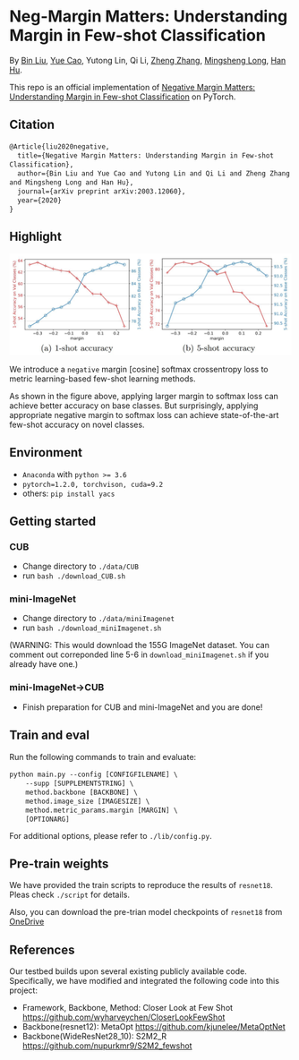 # Neg-Margin Matters: Understanding Margin in Few-shot Classification

By [Bin Liu](https://scholar.google.com/citations?user=-RYlJvYAAAAJ&hl=zh-CN), [Yue Cao](http://yue-cao.me), Yutong Lin, Qi Li, [Zheng Zhang](https://www.microsoft.com/en-us/research/people/zhez/), [Mingsheng Long](http://ise.thss.tsinghua.edu.cn/~mlong/), [Han Hu](https://ancientmooner.github.io/).

This repo is an official implementation of [Negative Margin Matters: Understanding Margin in Few-shot Classification](https://arxiv.org/abs/2003.12060) on PyTorch.

## Citation
```
@Article{liu2020negative,
  title={Negative Margin Matters: Understanding Margin in Few-shot Classification},
  author={Bin Liu and Yue Cao and Yutong Lin and Qi Li and Zheng Zhang and Mingsheng Long and Han Hu},
  journal={arXiv preprint arXiv:2003.12060},
  year={2020}
}
```

## Highlight

![acc_wrt_margin](figures/fig1.png)

We introduce a `negative` margin [cosine] softmax crossentropy loss to metric learning-based few-shot learning methods.

As shown in the figure above, applying larger margin to softmax loss can achieve better accuracy on base classes. But surprisingly, applying appropriate negative margin to softmax loss can achieve
state-of-the-art few-shot accuracy on novel classes.

## Environment
 - `Anaconda` with `python >= 3.6`
 - `pytorch=1.2.0, torchvison, cuda=9.2`
 - others: `pip install yacs`

## Getting started
### CUB
* Change directory to `./data/CUB`
* run `bash ./download_CUB.sh`

### mini-ImageNet
* Change directory to `./data/miniImagenet`
* run `bash ./download_miniImagenet.sh` 

(WARNING: This would download the 155G ImageNet dataset. You can comment out correponded line 5-6 in `download_miniImagenet.sh` if you already have one.) 

### mini-ImageNet->CUB
* Finish preparation for CUB and mini-ImageNet and you are done!

## Train and eval
Run the following commands to train and evaluate:

```
python main.py --config [CONFIGFILENAME] \
    --supp [SUPPLEMENTSTRING] \
    method.backbone [BACKBONE] \
    method.image_size [IMAGESIZE] \
    method.metric_params.margin [MARGIN] \
    [OPTIONARG]
```

 For additional options, please refer to `./lib/config.py`.

## Pre-train weights

We have provided the train scripts to reproduce the results of `resnet18`. Pleas check `./script` for details.

Also, you can download the pre-trian model checkpoints of `resnet18` from [OneDrive](https://1drv.ms/u/s!AsaPPmtCAq08pRM54_CuGPFbfgUz?e=ydjBfW)

## References
Our testbed builds upon several existing publicly available code. Specifically, we have modified and integrated the following code into this project:

* Framework, Backbone, Method: Closer Look at Few Shot
https://github.com/wyharveychen/CloserLookFewShot
* Backbone(resnet12): MetaOpt
https://github.com/kjunelee/MetaOptNet
* Backbone(WideResNet28_10): S2M2_R
https://github.com/nupurkmr9/S2M2_fewshot
